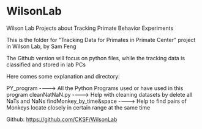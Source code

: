 # WilsonLab
Wilson Lab Projects about Tracking Primate Behavior Experiments

This is the folder for "Tracking Data for Primates in Primate Center" project in Wilson Lab, by Sam Feng

The Github version will focus on python files, while the tracking data is classified and stored in lab PCs

Here comes some explanation and directory:

PY_program ----> All the Python Programs used or have used in this program
	cleanNatNaN.py ----> Help with cleaning datasets by delete all NaTs and NaNs
	findMonkey_by_time&space ----> Help to find pairs of Monkeys locate closely in certain range at the same time

Github: https://github.com/CKSF/WilsonLab


